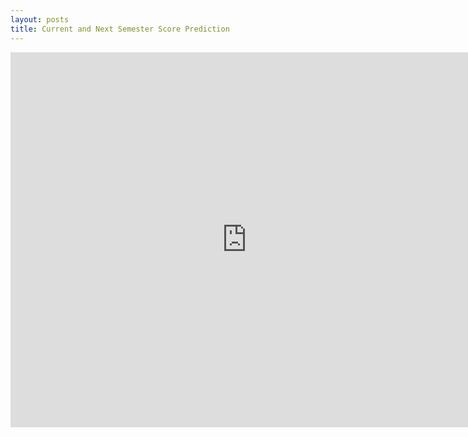 ```yaml
---
layout: posts
title: Current and Next Semester Score Prediction 
---
```

<html lang="en">
<head>
    <meta charset="UTF-8">
    <meta name="Current and Next Semester Score Prediction" content="width=device-width, initial-scale=1.0">
    <title>Google Sheet on GitHub</title>
</head>
<body>
    <iframe src="https://docs.google.com/spreadsheets/d/1qXJfWm5U9yx32PTDDOefkP0O0rN5I4Y7g6OgK-eDFc8/edit?usp=sharing" width="150%" height="600" frameborder="0" marginheight="0" marginwidth="0">Loading...</iframe>
</body>
</html>
